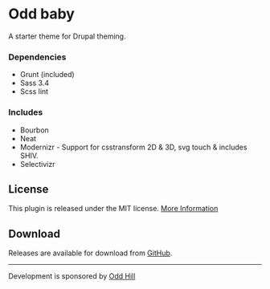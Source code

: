 # Odd baby

A starter theme for Drupal theming.

### Dependencies
* Grunt (included)
* Sass 3.4
* Scss lint

### Includes
* Bourbon
* Neat
* Modernizr - Support for csstransform 2D & 3D, svg touch & includes SHIV.
* Selectivizr

## License

This plugin is released under the MIT license.
[More Information](http://opensource.org/licenses/MIT)


## Download

Releases are available for download from
[GitHub](http://github.com/oddhill/oddbaby).

******

Development is sponsored by [Odd Hill](http://oddhill.se)
